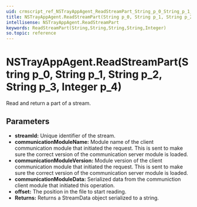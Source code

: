 ```yaml
---
uid: crmscript_ref_NSTrayAppAgent_ReadStreamPart_String_p_0_String_p_1_String_p_2_String_p_3_Integer_p_4
title: NSTrayAppAgent.ReadStreamPart(String p_0, String p_1, String p_2, String p_3, Integer p_4)
intellisense: NSTrayAppAgent.ReadStreamPart
keywords: ReadStreamPart(String,String,String,String,Integer)
so.topic: reference
---
```


# NSTrayAppAgent.ReadStreamPart(String p_0, String p_1, String p_2, String p_3, Integer p_4)

Read and return a part of a stream.

## Parameters

* **streamId:** Unique identifier of the stream.
* **communicationModuleName:** Module name of the client communication module that initiated the request. This is sent to make sure the correct version of the communication server module is loaded.
* **communicationModuleVersion:** Module version of the client communication module that initiated the request. This is sent to make sure the correct version of the communication server module is loaded.
* **communicationModuleData:** Serialized data from the communiction client module that initiated this operation.
* **offset:** The position in the file to start reading.
* **Returns:** Returns a StreamData object serialized to a string.
